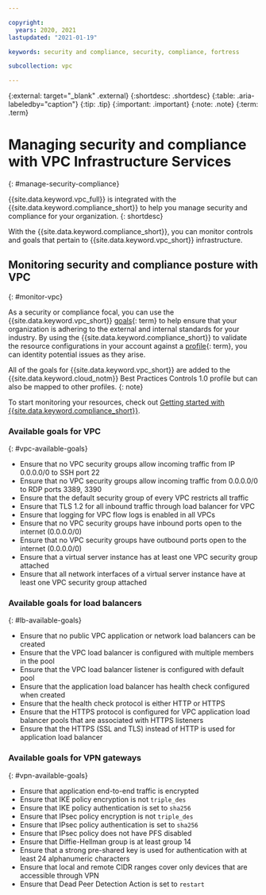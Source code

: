 ```yaml
---

copyright:
  years: 2020, 2021
lastupdated: "2021-01-19"

keywords: security and compliance, security, compliance, fortress

subcollection: vpc

---
```


{:external: target="_blank" .external}
{:shortdesc: .shortdesc}
{:table: .aria-labeledby="caption"}
{:tip: .tip}
{:important: .important}
{:note: .note}
{:term: .term}

# Managing security and compliance with VPC Infrastructure Services
{: #manage-security-compliance}

{{site.data.keyword.vpc_full}} is integrated with the {{site.data.keyword.compliance_short}} to help you manage security and compliance for your organization.
{: shortdesc}


With the {{site.data.keyword.compliance_short}}, you can monitor controls and goals that pertain to {{site.data.keyword.vpc_short}} infrastructure.


## Monitoring security and compliance posture with VPC
{: #monitor-vpc}

As a security or compliance focal, you can use the {{site.data.keyword.vpc_short}} [goals](x2117978){: term} to help ensure that your organization is adhering to the external and internal standards for your industry. By using the {{site.data.keyword.compliance_short}} to validate the resource configurations in your account against a [profile](x2034950){: term}, you can identity potential issues as they arise.

All of the goals for {{site.data.keyword.vpc_short}} are added to the {{site.data.keyword.cloud_notm}} Best Practices Controls 1.0 profile but can also be mapped to other profiles.
{: note}

To start monitoring your resources, check out [Getting started with {{site.data.keyword.compliance_short}}](/docs/security-compliance?topic=security-compliance-getting-started).

### Available goals for VPC
{: #vpc-available-goals}

* Ensure that no VPC security groups allow incoming traffic from IP 0.0.0.0/0 to SSH port 22
* Ensure that no VPC security groups allow incoming traffic from 0.0.0.0/0 to RDP ports 3389, 3390
* Ensure that the default security group of every VPC restricts all traffic
* Ensure that TLS 1.2 for all inbound traffic through load balancer for VPC
* Ensure that logging for VPC flow logs is enabled in all VPCs
* Ensure that no VPC security groups have inbound ports open to the internet (0.0.0.0/0)
* Ensure that no VPC security groups have outbound ports open to the internet (0.0.0.0/0)
* Ensure that a virtual server instance has at least one VPC security group attached
* Ensure that all network interfaces of a virtual server instance have at least one VPC security group attached 

### Available goals for load balancers
{: #lb-available-goals}
* Ensure that no public VPC application or network load balancers can be created
* Ensure that the VPC load balancer is configured with multiple members in the pool
* Ensure that the VPC load balancer listener is configured with default pool
* Ensure that the application load balancer has health check configured when created
* Ensure that the health check protocol is either HTTP or HTTPS
* Ensure that the HTTPS protocol is configured for VPC application load balancer pools that are associated with HTTPS listeners
* Ensure that the HTTPS (SSL and TLS) instead of HTTP is used for application load balancer

### Available goals for VPN gateways
{: #vpn-available-goals}

* Ensure that application end-to-end traffic is encrypted
* Ensure that IKE policy encryption is not `triple_des`
* Ensure that IKE policy authentication is set to `sha256`
* Ensure that IPsec policy encryption is not `triple_des`
* Ensure that IPsec policy authentication is set to `sha256`
* Ensure that IPsec policy does not have PFS disabled
* Ensure that Diffie-Hellman group is at least group 14
* Ensure that a strong pre-shared key is used for authentication with at least 24 alphanumeric characters
* Ensure that local and remote CIDR ranges cover only devices that are accessible through VPN
* Ensure that Dead Peer Detection Action is set to `restart`
